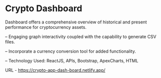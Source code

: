 # Crypto Dashboard

Dashboard offers a comprehensive overview of historical and present performance for cryptocurrency assets.

– Engaging graph interactivity coupled with the capability to generate CSV files.

– Incorporate a currency conversion tool for added functionality.

– Technology Used: ReactJS, APIs, Bootstrap, ApexCharts, HTML

URL - https://crypto-app-dash-board.netlify.app/

